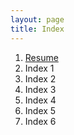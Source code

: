 ```yaml
---
layout: page
title: Index
---
```

1. [Resume](/doc/resume)
2. Index 1 
3. Index 2
4. Index 3
5. Index 4
6. Index 5
7. Index 6
